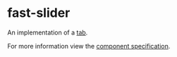 # fast-slider
An implementation of a [tab](https://developer.mozilla.org/en-US/docs/Web/Accessibility/ARIA/Roles/Tab_Role).

For more information view the [component specification](../../../fast-foundation/src/tabs/tabs.spec.md).